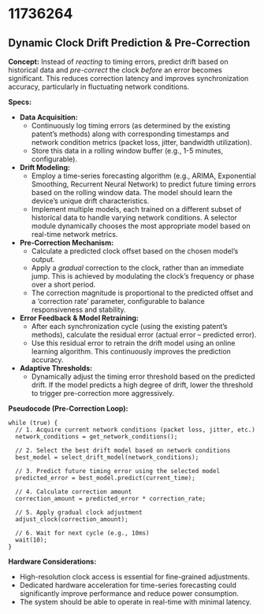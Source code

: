# 11736264

## Dynamic Clock Drift Prediction & Pre-Correction

**Concept:** Instead of *reacting* to timing errors, predict drift based on historical data and *pre-correct* the clock *before* an error becomes significant. This reduces correction latency and improves synchronization accuracy, particularly in fluctuating network conditions.

**Specs:**

*   **Data Acquisition:**
    *   Continuously log timing errors (as determined by the existing patent’s methods) along with corresponding timestamps and network condition metrics (packet loss, jitter, bandwidth utilization).
    *   Store this data in a rolling window buffer (e.g., 1-5 minutes, configurable).
*   **Drift Modeling:**
    *   Employ a time-series forecasting algorithm (e.g., ARIMA, Exponential Smoothing, Recurrent Neural Network) to predict future timing errors based on the rolling window data. The model should learn the device’s unique drift characteristics.
    *   Implement multiple models, each trained on a different subset of historical data to handle varying network conditions. A selector module dynamically chooses the most appropriate model based on real-time network metrics.
*   **Pre-Correction Mechanism:**
    *   Calculate a predicted clock offset based on the chosen model’s output.
    *   Apply a *gradual* correction to the clock, rather than an immediate jump.  This is achieved by modulating the clock’s frequency or phase over a short period.
    *   The correction magnitude is proportional to the predicted offset and a ‘correction rate’ parameter, configurable to balance responsiveness and stability.
*   **Error Feedback & Model Retraining:**
    *   After each synchronization cycle (using the existing patent’s methods), calculate the residual error (actual error – predicted error).
    *   Use this residual error to retrain the drift model using an online learning algorithm. This continuously improves the prediction accuracy.
*   **Adaptive Thresholds:**
    *   Dynamically adjust the timing error threshold based on the predicted drift. If the model predicts a high degree of drift, lower the threshold to trigger pre-correction more aggressively.

**Pseudocode (Pre-Correction Loop):**

```
while (true) {
  // 1. Acquire current network conditions (packet loss, jitter, etc.)
  network_conditions = get_network_conditions();

  // 2. Select the best drift model based on network conditions
  best_model = select_drift_model(network_conditions);

  // 3. Predict future timing error using the selected model
  predicted_error = best_model.predict(current_time);

  // 4. Calculate correction amount
  correction_amount = predicted_error * correction_rate;

  // 5. Apply gradual clock adjustment
  adjust_clock(correction_amount);

  // 6. Wait for next cycle (e.g., 10ms)
  wait(10);
}
```

**Hardware Considerations:**

*   High-resolution clock access is essential for fine-grained adjustments.
*   Dedicated hardware acceleration for time-series forecasting could significantly improve performance and reduce power consumption.
*   The system should be able to operate in real-time with minimal latency.